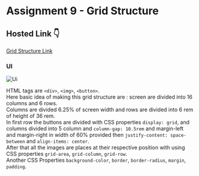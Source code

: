 # Assignment 9 - Grid Structure

## Hosted Link 👇

[Grid Structure Link](https://ugamraj.github.io/CSS-Assignment/Assignment%209%20-%20Grid%20Structure/)

### UI

![Ui](https://github.com/UgamRaj/CSS-Assignment/assets/124122714/88e0e6d2-d576-4f4e-ad39-1963e37bc1e6)

HTML tags are `<div>`, `<img>`, `<button>`.<br/>
Here basic idea of making this grid structure are : screen are divided into 16 columns and 6 rows.<br/>
Columns are divided 6.25% of screen width and rows are divided into 6 rem of height of 36 rem.<br/>
In first row the buttons are divided with CSS properties `display: grid`, and columns divided into 5 column and `column-gap: 10.5rem` and margin-left and margin-right in width of 60% provided then `justify-content: space-between` and `align-items: center`.<br/>
After that all the images are places at their respective position with using CSS properties `grid-area`, `grid-column`, `grid-row`.<br/>
Another CSS Properties `background-color`, `border`, `border-radius`, `margin`, `padding`.
